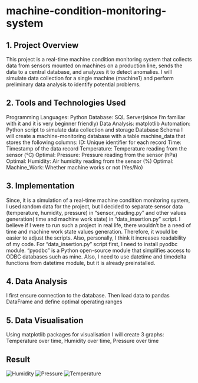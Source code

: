 # machine-condition-monitoring-system 
## 1. Project Overview
This project is a real-time machine condition monitoring system that collects data from sensors mounted on machines on a production line, sends the data to a central database, and analyzes it to detect anomalies. I will simulate data collection for a single machine (machine1) and perform preliminary data analysis to identify potential problems.


## 2. Tools and Technologies Used
Programming Languages: Python
Database: SQL Server(since I’m familiar with it and it is very beginner friendly)
Data Analysis: matplotlib
Automation: Python script to simulate data collection and storage
Database Schema
I will create a machine-monitoring database with a table machine_data that stores the following columns:
ID: Unique identifier for each record
Time: Timestamp of the data record
Temperature: Temperature reading from the sensor (°C) Optimal: 
Pressure: Pressure reading from the sensor (hPa) Optimal:
Humidity: Air humidity reading from the sensor (%) Optimal:
Machine_Work: Whether machine works or not (Yes/No)

## 3. Implementation
Since, it is a simulation of a real-time machine condition monitoring system, I used random data for the project, but I decided to separate sensor data (temperature, humidity, pressure) in “sensor_reading.py” and other values generation( time and machine work state) in “data_insertion.py” script. I believe if I were to run such a project in real life, there wouldn’t be a need of time and machine work state values generation. Therefore, it would be easier to adjust the scripts. Also, personally, I think it increases readability of my code.
For “data_insertion.py” script first, I need to install pyodbc module. “pyodbc” is a Python open-source module that simplifies access to ODBC databases such as mine. Also, I need to use datetime and timedelta functions from datetime module, but it is already preinstalled. 

## 4. Data Analysis
I first ensure connection to the database. Then load data to pandas DataFrame and define optimal operating ranges

## 5. Data Visualisation
Using matplotlib packages for visualisation I will create 3 graphs: Temperature over time, Humidity over time, Pressure over time

## Result
![Humidity](https://github.com/user-attachments/assets/60ee3b56-b441-4567-b403-07be1a43e1f7)
![Pressure](https://github.com/user-attachments/assets/96f53ee7-649f-4a5d-ae4f-9cc5f6a61c83)
![Temperature](https://github.com/user-attachments/assets/9f77fb14-2c3f-43be-8914-ac681f9bdf78)
